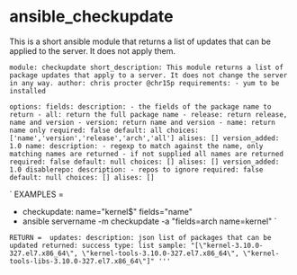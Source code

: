 # ansible_checkupdate

This is a short ansible module that returns a list of updates that can be applied to the server. It does not apply them.

`module: checkupdate
short_description: This module returns a list of package updates that apply to a server. It does not change the server in any way.
author: chris procter @chr15p
requirements:
	- yum to be installed
`

`options:
    fields:
        description:
            - the fields of the package name to return
            - all: return the full package name
            - release: return release, name and version
            - version: return name and version
            - name: return name only
        required: false
        default: all
        choices: ['name','version','release','arch','all']
		alises: []
        version_added: 1.0
    name:
        description:
            - regexp to match against the name, only matching names are returned
			- if not supplied all names are returned
        required: false
        default: null
        choices: []
		alises: []
        version_added: 1.0
    disablerepo:
        description:
            - repos to ignore
        required: false
        default: null
        choices: []
		alises: []
`

`
EXAMPLES = 
-  checkupdate: name="kernel$" fields="name"
-  ansible servername -m checkupdate  -a "fields=arch name=kernel"
`

`
RETURN = 
updates:
    description: json list of packages that can be updated
    returned: success
    type: list
    sample: "[\"kernel-3.10.0-327.el7.x86_64\", \"kernel-tools-3.10.0-327.el7.x86_64\", \"kernel-tools-libs-3.10.0-327.el7.x86_64\"]"
'''
`

